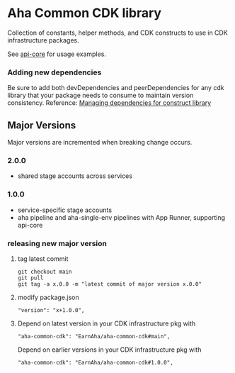 # Aha Common CDK library

Collection of constants, helper methods, and CDK constructs to use in CDK infrastructure packages.

See [api-core](https://github.com/EarnAha/api-core/) for usage examples.

### Adding new dependencies
Be sure to add both devDependencies and peerDependencies for any cdk library that your package needs to consume to maintain version consistency.
Reference: [Managing dependencies for construct library](https://tinyurl.com/manage-construct-dependencies)

## Major Versions
Major versions are incremented when breaking change occurs.

### 2.0.0
- shared stage accounts across services
### 1.0.0
- service-specific stage accounts 
- aha pipeline and aha-single-env pipelines with App Runner, supporting api-core

### releasing new major version
1. tag latest commit
    ```
    git checkout main
    git pull
    git tag -a x.0.0 -m "latest commit of major version x.0.0"
    ```

2. modify package.json
    ```
    "version": "x+1.0.0",
    ```

3. Depend on latest version in your CDK infrastructure pkg with
    ```
    "aha-common-cdk": "EarnAha/aha-common-cdk#main",
    ```
    
    Depend on earlier versions in your CDK infrastructure pkg with
    ```
    "aha-common-cdk": "EarnAha/aha-common-cdk#1.0.0",
    ```
